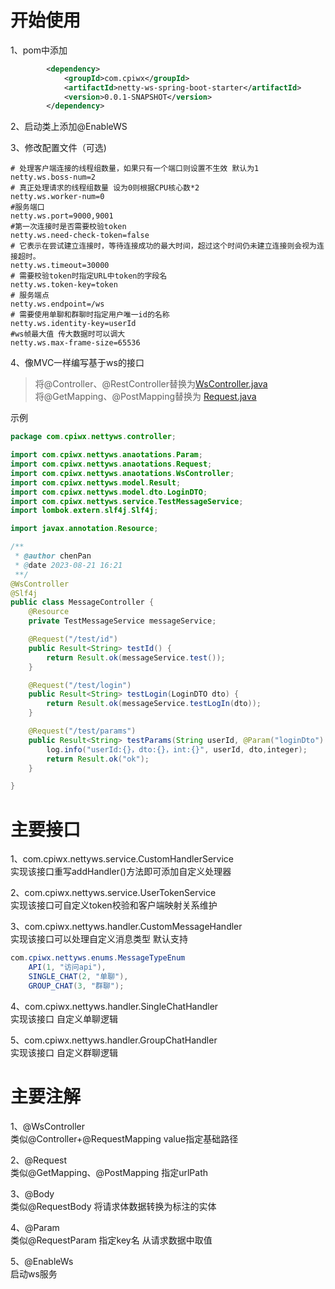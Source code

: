 # 开始使用
1、pom中添加
```xml
        <dependency>
            <groupId>com.cpiwx</groupId>
            <artifactId>netty-ws-spring-boot-starter</artifactId>
            <version>0.0.1-SNAPSHOT</version>
        </dependency>
```
2、启动类上添加@EnableWS  

3、修改配置文件（可选)
```properties
# 处理客户端连接的线程组数量，如果只有一个端口则设置不生效 默认为1
netty.ws.boss-num=2
# 真正处理请求的线程组数量 设为0则根据CPU核心数*2
netty.ws.worker-num=0
#服务端口
netty.ws.port=9000,9001
#第一次连接时是否需要校验token
netty.ws.need-check-token=false
# 它表示在尝试建立连接时，等待连接成功的最大时间，超过这个时间仍未建立连接则会视为连接超时。
netty.ws.timeout=30000
# 需要校验token时指定URL中token的字段名
netty.ws.token-key=token
# 服务端点
netty.ws.endpoint=/ws
# 需要使用单聊和群聊时指定用户唯一id的名称
netty.ws.identity-key=userId
#ws帧最大值 传大数据时可以调大
netty.ws.max-frame-size=65536
```
4、像MVC一样编写基于ws的接口 
> 将@Controller、@RestController替换为[WsController.java](src%2Fmain%2Fjava%2Fcom%2Fcpiwx%2Fnettyws%2Fanaotations%2FWsController.java)  
> 将@GetMapping、@PostMapping替换为 [Request.java](src%2Fmain%2Fjava%2Fcom%2Fcpiwx%2Fnettyws%2Fanaotations%2FRequest.java)  

示例
```java
package com.cpiwx.nettyws.controller;

import com.cpiwx.nettyws.anaotations.Param;
import com.cpiwx.nettyws.anaotations.Request;
import com.cpiwx.nettyws.anaotations.WsController;
import com.cpiwx.nettyws.model.Result;
import com.cpiwx.nettyws.model.dto.LoginDTO;
import com.cpiwx.nettyws.service.TestMessageService;
import lombok.extern.slf4j.Slf4j;

import javax.annotation.Resource;

/**
 * @author chenPan
 * @date 2023-08-21 16:21
 **/
@WsController
@Slf4j
public class MessageController {
    @Resource
    private TestMessageService messageService;

    @Request("/test/id")
    public Result<String> testId() {
        return Result.ok(messageService.test());
    }

    @Request("/test/login")
    public Result<String> testLogin(LoginDTO dto) {
        return Result.ok(messageService.testLogIn(dto));
    }

    @Request("/test/params")
    public Result<String> testParams(String userId, @Param("loginDto") LoginDTO dto,Integer integer) {
        log.info("userId:{}，dto:{}，int:{}", userId, dto,integer);
        return Result.ok("ok");
    }

}

```


# 主要接口
1、com.cpiwx.nettyws.service.CustomHandlerService  
实现该接口重写addHandler()方法即可添加自定义处理器  

2、com.cpiwx.nettyws.service.UserTokenService  
实现该接口可自定义token校验和客户端映射关系维护  

3、com.cpiwx.nettyws.handler.CustomMessageHandler  
实现该接口可以处理自定义消息类型
默认支持
```java
com.cpiwx.nettyws.enums.MessageTypeEnum
    API(1, "访问api"),
    SINGLE_CHAT(2, "单聊"),
    GROUP_CHAT(3, "群聊");
```
4、com.cpiwx.nettyws.handler.SingleChatHandler   
实现该接口 自定义单聊逻辑

5、com.cpiwx.nettyws.handler.GroupChatHandler  
实现该接口 自定义群聊逻辑

# 主要注解
1、@WsController  
类似@Controller+@RequestMapping value指定基础路径

2、@Request  
类似@GetMapping、@PostMapping 指定urlPath

3、@Body  
类似@RequestBody 将请求体数据转换为标注的实体

4、@Param  
类似@RequestParam 指定key名 从请求数据中取值

5、@EnableWs  
启动ws服务

